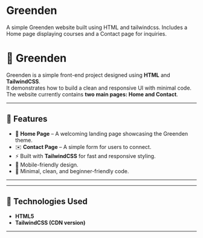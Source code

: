 # Greenden
A simple Greenden website built using HTML and tailwindcss. Includes a Home page displaying courses and a Contact page for inquiries.
# 🌿 Greenden

Greenden is a simple front-end project designed using **HTML** and **TailwindCSS**.  
It demonstrates how to build a clean and responsive UI with minimal code.  
The website currently contains **two main pages: Home and Contact**.

---

## 📌 Features
- 🌱 **Home Page** – A welcoming landing page showcasing the Greenden theme.  
- ✉️ **Contact Page** – A simple form for users to connect.  
- ⚡ Built with **TailwindCSS** for fast and responsive styling.  
- 📱 Mobile-friendly design.  
- 🎨 Minimal, clean, and beginner-friendly code.  

---


---

## 🚀 Technologies Used
- **HTML5**  
- **TailwindCSS (CDN version)**  

---


